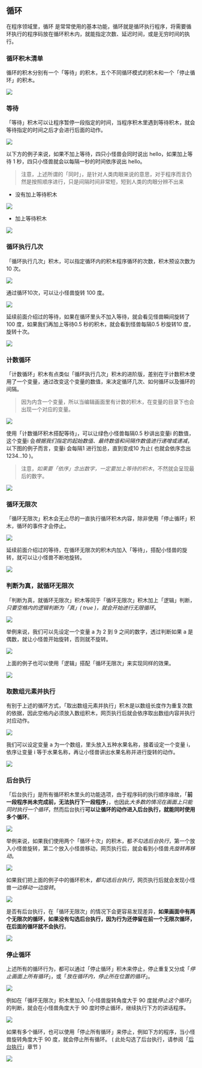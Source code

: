 ## 循环

在程序领域里，循环 是常常使用的基本功能，循环就是循环执行程序，将需要循环执行的程序码放在循环积木内，就能指定次数、延迟时间，或是无穷时间的执行。

### 循环积木清单

循环的积木分别有一个「等待」的积木，五个不同循环模式的积木和一个「停止循环」的积木。

![](loop/upload_ca6884696c2d35d55891c84efe72d3e3.png)

### 等待

「等待」积木可以让程序暂停一段指定的时间，当程序积木里遇到等待积木，就会等待指定的时间之后才会进行后面的动作。

![](loop/loop-23.jpg)

以下方的例子来说，如果不加上等待，四只小怪兽会同时说出 hello，如果加上等待 1 秒，四只小怪兽就会以每隔一秒的时间依序说出 hello。

> 注意，上述所谓的「同时」，是针对人类肉眼来说的意思，对于程序而言仍然是按照顺序进行，只是间隔时间非常短，短到人类的肉眼分辨不出来

- 没有加上等待积木

![](loop/upload_a56e532f444f10f1b63e0a204061e30b.png)

- 加上等待积木

![](loop/upload_293de1e01c5e037871f6163c6558dc73.gif)

### 循环执行几次

「循环执行几次」积木，可以指定循环内的积木程序循环的次数，积木预设次数为 10 次。

![](loop/upload_f79542ae68a6272f380d047e89a50d73.png)

通过循环10次，可以让小怪兽旋转 100 度。

![](loop/upload_d127a673a65ffa14a8d0bc1850e227d8.png)

延续前面介绍过的等待，如果在循环里头不加入等待，就会看见怪兽瞬间旋转了100 度，如果我们再加上等待0.5 秒的积木，就会看到怪兽每隔0.5 秒旋转10 度，旋转十次。

![](loop/upload_6581350ae4072c6853deb40ba6cb8715.gif)

### 计数循环

「计数循环」积木有点类似「循环执行几次」积木的进阶版，差别在于计数积木使用了一个变量，通过改变这个变量的数值，来决定循环几次、如何循环以及循环的间隔。

> 因为内含一个变量，所以当编辑画面里有计数的积木，在变量的目录下也会出现一个对应的变量。

![](loop/upload_931c65737aff90e055172a2bc1b0046f.png)

使用「计数循环积木搭配等待」，可以让绿色小怪兽每隔0.5 秒讲出变量i 的数值，这个变量i 会*根据我们指定的起始数值、最终数值和间隔作数值进行递增或递减*，以下图的例子而言，变量i 会每隔1 进行加总，直到变成10 为止( 也就会依序念出1234...10 )。

> 注意，*如果要「依序」念出数字，一定要加上等待的积木*，不然就会呈现最后的数字。

![](loop/upload_908d5656340dfec2d3493cb91b4bb0fc.gif)

### 循环无限次

「循环无限次」积木会无止尽的一直执行循环积木内容，除非使用「停止循环」积木，循环的事件才会停止。

![](loop/upload_e31a0f641fd9e1812671054b40556bf5.png)

延续前面介绍过的等待，在循环无限次的积木内加入「等待」，搭配小怪兽的旋转，就可以让小怪兽不断地旋转。

![](loop/upload_d170f481f8ae8aacb7857631becdff80.gif)

### 判断为真，就循环无限次

「判断为真，就循环无限次」积木等同于「循环无限次」积木加上「逻辑」判断，*只要空格内的逻辑判断为「真」( true )，就会开始进行无限循环*。

![](loop/upload_4d24b8aba98c0f9b641ca205da27a3c5.png)

举例来说，我们可以先设定一个变量 a 为 2 到 9 之间的数字，透过判断如果 a 是偶数，就让小怪兽开始旋转，否则就不旋转。

![](loop/upload_382e2b22cb51186e60dad591d1381be4.gif)

上面的例子也可以使用「逻辑」搭配「循环无限次」来实现同样的效果。

![](loop/upload_a2efd4f119a98ec24fe026edc06ac3a1.png)

### 取数组元素并执行

有别于上述的循环方式，「取出数组元素并执行」积木是以数组长度作为重复次数的依据，因此空格内必须放入数组积木，网页执行后就会依序取出数组内容并执行对应动作。

![](loop/upload_5ce25b86a4d39f1a5a9eb37ce0e55b86.png)

我们可以设定变量 a 为一个数组，里头放入五种水果名称，接着设定一个变量 i，依序让变量 i 等于水果名称，再让小怪兽讲出水果名称并进行旋转的动作。

![](loop/upload_8578fd8cf709d07c7f0ce194d2675365.gif)

### 后台执行

「后台执行」是所有循环积木里头的功能选项，由于程序码的执行顺序缘故，「**前一段程序尚未完成前，无法执行下一段程序**」，也因此*大多数的情况在画面上只能同时执行一个循环*，然而后台执行**可以让循环的动作进入后台执行，就能同时使用多个循环**。

![](loop/upload_89cb190849c5f3c10505ab4408333d8b.png)

举例来说，如果我们使用两个「循环十次」的积木，都*不勾选后台执行*，第一个放入小怪兽旋转，第二个放入小怪兽移动，网页执行后，就会看到小怪兽*先旋转再移动*。

![](loop/upload_2e869e3909426065dbe1f26797fed529.gif)

如果我们把上面的例子中的循环积木，*都勾选后台执行*，网页执行后就会发现小怪兽*一边移动一边旋转*。

![](loop/upload_fca308cfb10229cf2cb36d2604d51c3e.gif)

是否有后台执行，在「循环无限次」的情况下会更容易发现差异，**如果画面中有两个无限次的循环，如果没有勾选后台执行，因为行为还停留在前一个无限次循环，在后面的循环就不会执行**。

![](loop/upload_7379ccd91a2ab2e57d15a51dbcef0c62.gif)

### 停止循环

上述所有的循环行为，都可以通过「停止循环」积木来停止，停止重复又分成「*停止画面上所有循环*」，或「*放在循环内，停止所在位置的循环*」。

![](loop/upload_b1817a24a19b730c925b2f0c4af96e26.png)

例如在「循环无限次」积木里加入「小怪兽旋转角度大于 90 度就*停止这个循环*」的判断，就会在小怪兽角度大于 90 度时停止循环，继续执行下方的讲话程序。

![](loop/upload_7ce353ec6f92ec9ac4b9cc2bae786417.gif)

如果有多个循环，也可以使用「停止所有循环」来停止，例如下方的程序，当小怪兽旋转角度大于 90 度，就会停止所有循环。 ( 此处勾选了后台执行，请参阅「[后台执行](loop.html#loop07)」章节 )

![](loop/upload_55f343e086261afb02b6988c542ea8f3.gif)
